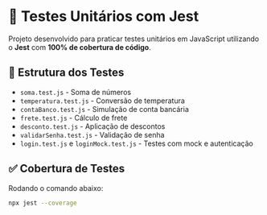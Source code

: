 # 🧪 Testes Unitários com Jest

Projeto desenvolvido para praticar testes unitários em JavaScript utilizando o **Jest** com **100% de cobertura de código**.

## 📂 Estrutura dos Testes

- `soma.test.js` - Soma de números
- `temperatura.test.js` - Conversão de temperatura
- `contaBanco.test.js` - Simulação de conta bancária
- `frete.test.js` - Cálculo de frete
- `desconto.test.js` - Aplicação de descontos
- `validarSenha.test.js` - Validação de senha
- `login.test.js` e `loginMock.test.js` - Testes com mock e autenticação

## ✅ Cobertura de Testes

Rodando o comando abaixo:

```bash
npx jest --coverage
